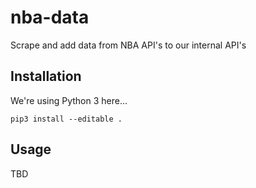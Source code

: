 # nba-data
Scrape and add data from NBA API's to our internal API's

## Installation
We're using Python 3 here...

```
pip3 install --editable .
```

## Usage
TBD
